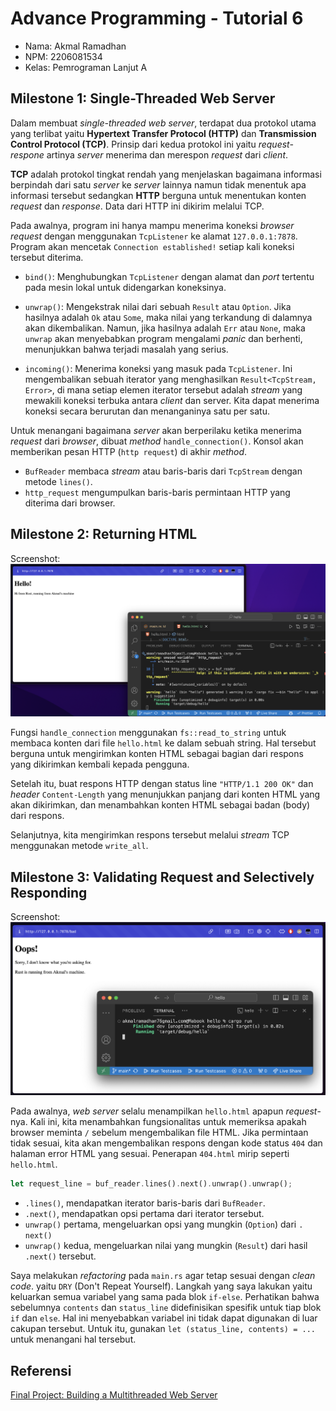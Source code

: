 # Advance Programming - Tutorial 6

- Nama: Akmal Ramadhan
- NPM: 2206081534
- Kelas: Pemrograman Lanjut A

## Milestone 1: Single-Threaded Web Server

Dalam membuat _single-threaded web server_, terdapat dua protokol utama yang terlibat yaitu **Hypertext Transfer Protocol (HTTP)** dan **Transmission Control Protocol (TCP)**. Prinsip dari kedua protokol ini yaitu _request-respone_ artinya _server_ menerima dan merespon _request_ dari _client_.

**TCP** adalah protokol tingkat rendah yang menjelaskan bagaimana informasi berpindah dari satu _server_ ke _server_ lainnya namun tidak menentuk apa informasi tersebut sedangkan **HTTP** berguna untuk menentukan konten _request_ dan _response_. Data dari HTTP ini dikirim melalui TCP.

Pada awalnya, program ini hanya mampu menerima koneksi _browser request_ dengan menggunakan `TcpListener` ke alamat `127.0.0.1:7878`. Program akan mencetak `Connection established!` setiap kali koneksi tersebut diterima.

* `bind()`: Menghubungkan `TcpListener` dengan alamat dan _port_ tertentu pada mesin lokal untuk didengarkan koneksinya.

* `unwrap()`: Mengekstrak nilai dari sebuah `Result` atau `Option`. Jika hasilnya adalah `Ok` atau `Some`, maka nilai yang terkandung di dalamnya akan dikembalikan. Namun, jika hasilnya adalah `Err` atau `None`, maka `unwrap` akan menyebabkan program mengalami _panic_ dan berhenti, menunjukkan bahwa terjadi masalah yang serius.

* `incoming()`: Menerima koneksi yang masuk pada `TcpListener`. Ini mengembalikan sebuah iterator yang menghasilkan `Result<TcpStream, Error>`, di mana setiap elemen iterator tersebut adalah _stream_ yang mewakili koneksi terbuka antara _client_ dan server. Kita dapat menerima koneksi secara berurutan dan menanganinya satu per satu.

Untuk menangani bagaimana _server_ akan berperilaku ketika menerima _request_ dari _browser_, dibuat _method_ `handle_connection()`. Konsol akan memberikan pesan HTTP (`http request`) di akhir _method_.

* `BufReader` membaca _stream_ atau baris-baris dari `TcpStream` dengan metode `lines()`.
* `http_request` mengumpulkan baris-baris permintaan HTTP yang diterima dari browser.

## Milestone 2: Returning HTML
Screenshot:
<img src='img/commit2.png'>

Fungsi `handle_connection` menggunakan `fs::read_to_string` untuk membaca konten dari file `hello.html` ke dalam sebuah string. Hal tersebut berguna untuk mengirimkan konten HTML sebagai bagian dari respons yang dikirimkan kembali kepada pengguna.

Setelah itu, buat respons HTTP dengan status line `"HTTP/1.1 200 OK"` dan _header_ `Content-Length` yang menunjukkan panjang dari konten HTML yang akan dikirimkan, dan menambahkan konten HTML sebagai badan (body) dari respons.

Selanjutnya, kita mengirimkan respons tersebut melalui _stream_ TCP menggunakan metode `write_all`.

## Milestone 3: Validating Request and Selectively Responding
Screenshot:
<img src='img/commit3.png'>

Pada awalnya, _web server_ selalu menampilkan `hello.html` apapun _request_-nya. Kali ini, kita menambahkan fungsionalitas untuk memeriksa apakah browser meminta `/` sebelum mengembalikan file HTML. Jika permintaan tidak sesuai, kita akan mengembalikan respons dengan kode status `404` dan halaman error HTML yang sesuai. Penerapan `404.html` mirip seperti `hello.html`.

```rust
let request_line = buf_reader.lines().next().unwrap().unwrap();
```
* `.lines()`, mendapatkan iterator baris-baris dari `BufReader`.
* `.next()`, mendapatkan opsi pertama dari iterator tersebut.
* `unwrap()` pertama, mengeluarkan opsi yang mungkin (`Option`) dari `. next()`
* `unwrap()` kedua, mengeluarkan nilai yang mungkin (`Result`) dari hasil `.next()` tersebut.

Saya melakukan _refactoring_ pada `main.rs` agar tetap sesuai dengan _clean code_. yaitu `DRY` (Don't Repeat Yourself). Langkah yang saya lakukan yaitu keluarkan semua variabel yang sama pada blok `if-else`. Perhatikan bahwa sebelumnya `contents` dan `status_line` didefinisikan spesifik untuk tiap blok `if` dan `else`. Hal ini menyebabkan variabel ini tidak dapat digunakan di luar cakupan tersebut. Untuk itu, gunakan `let (status_line, contents) = ...` untuk menangani hal tersebut.

## Referensi
[Final Project: Building a Multithreaded Web Server](https://rust-book.cs.brown.edu/ch20-00-final-project-a-web-server.html)